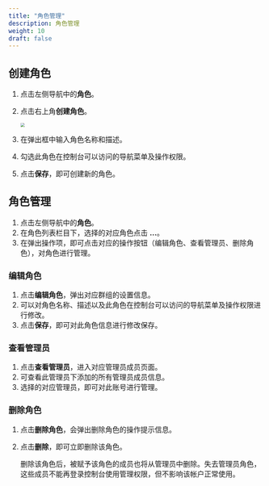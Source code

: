 ```yaml
---
title: "角色管理"
description: 角色管理
weight: 10
draft: false
---
```


## 创建角色

1. 点击左侧导航中的**角色**。

2. 点击右上角**创建角色**。

   <img src="../../../_images/manager_menber12.png" style="zoom:50%;" />

3. 在弹出框中输⼊角色名称和描述。

4. 勾选此角色在控制台可以访问的导航菜单及操作权限。

5. 点击**保存**，即可创建新的角色。

## 角色管理

1. 点击左侧导航中的**角色**。
2. 在角色列表栏目下，选择的对应角色点击 **…**。
3. 在弹出操作项，即可点击对应的操作按钮（编辑角色、查看管理员、删除角色），对角色进行管理。

### 编辑角色

1. 点击**编辑角色**，弹出对应群组的设置信息。
2. 可以对角色名称、描述以及此角色在控制台可以访问的导航菜单及操作权限进行修改。
3. 点击**保存**，即可对此角色信息进行修改保存。

### 查看管理员

1. 点击**查看管理员**，进入对应管理员成员页面。
2. 可查看此管理员下添加的所有管理员成员信息。
3. 选择的对应管理员，即可对此账号进行管理。

### 删除角色

1. 点击**删除角色**，会弹出删除角色的操作提示信息。

2. 点击**删除**，即可立即删除该角色。

   删除该角色后，被赋予该角色的成员也将从管理员中删除。失去管理员角色，这些成员不能再登录控制台使用管理权限，但不影响该帐户正常使用。
